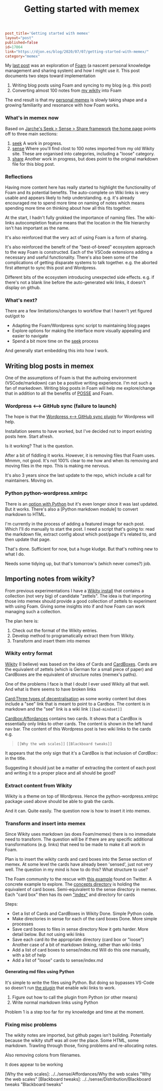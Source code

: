 ﻿---
title: Getting started with memex
---
```toml
post_title='Getting started with memex'
layout="post"
published=false
id=17864
link="https://djon.es/blog/2020/07/07/getting-started-with-memex/"
category="memex"
```

My [last post](https://djon.es/blog/2020/07/06/designing-a-personal-memex-with-foam/) was an exploration of [Foam](https://foambubble.github.io/foam/) (a nascent personal knowledge management and sharing system) and how I might use it. This post documents two steps toward implementation

1. Writing blog posts using Foam and syncing to my blog (e.g. this post)
2. Converting almost 100 notes from [my wikity](http://wikity.djon.es/) into Foam

The end result is that my [personal memex](https://djplaner.github.io/memex/) is slowly taking shape and a growing familiarity and resonance with how Foam works.

### What's in memex now

Based on [Jarche's Seek > Sense > Share framework](http://jarche.com/2014/02/the-seek-sense-share-framework/) [the home page](https://djplaner.github.io/memex/) points off to three main sections: 

1. [seek](https://djplaner.github.io/memex/seek/seek)
   A work in progress. 
2. [sense](https://djplaner.github.io/memex/sense/sense)
   Where you'll find clost to 100 notes imported from my old Wikity site. These are organised into categories, including a "loose" category.
3. [share](https://djplaner.github.io/memex/share/share)
   Another work in progress, but does point to the original markdown file for this blog post.

### Reflections

Having more content here has really started to highlight the functionality of Foam and its potential benefits.  The auto-complete on Wiki links is very usable and appears likely to help understanding. e.g. it's already encouraged me to spend more time on naming of notes which means spending more time on thinking about how all this fits together.

At the start, I hadn't fully grokked the importance of naming files. The wiki-links autocompletion feature means that the location in the file hierarchy isn't has important as the name.

It's also reinforced that the very act of using Foam is a form of sharing.

It's also reinforced the benefit of the "best-of-breed" ecosystem approach to the way Foam is constructed.  Each of the VSCode extensions adding a necessary and useful functionality. There's also been some of the complications of getting disparate systems to talk together. e.g. the aborted first attempt to sync this post and Wordpress. 

Different bits of the ecosystem introducing unexpected side effects. e.g. if there's not a blank line before the auto-generated wiki links, it doesn't display on github.

### What's next?

There are a few limitations/changes to workflow that I haven't yet figured out/got to

- Adapting the Foam/Wordpress sync script to maintaining blog pages
- Explore options for making the interface more visually appealing and easier to navigate
- Spend a bit more time on the [seek](https://djplaner.github.io/memex/seek/seek) process

And generally start embedding this into how I work.

## Writing blog posts in memex

One of the assumptions of Foam is that the authoing environment (VSCode/markdown) can be a positive writing experience. I'm not such a fan of markedown. Writing blog posts in Foam will help me explore/change that in addition to all the benefits of [POSSE](https://indieweb.org/POSSE) and Foam.

### Wordpress <--> GitHub sync (failure to launch)

The hope is that the [Wordpress <--> GitHub sync plugin](https://github.com/mAAdhaTTah/wordpress-github-sync) for Wordpress will help.

Installation seems to have worked, but I've decided not to import existing posts here. Start afresh.

Is it working? That is the question.

After a bit of fiddling it works. However, it is removing files that Foam uses. Mmmm, not good. It's not 100% clear to me how and when its removing and moving files in the repo.  This is making me nervous.

It's also 3 years since the last update to the repo, which include a call for maintainers. Moving on.

### Python python-wordpress.xmlrpc

There is an [option with Python](https://pypi.org/project/python-wordpress-xmlrpc/1.4/) but it's even longer since it was last updated. But it works. There's also a [Python markdown module] to convert markdown to HTML.

I'm currently in the process of adding a featured image for each post. Which I'll do manually to start the post.  I need a script that's going to: read the markdown file, extract config about which post/page it's related to, and then update that page.

That's done. Sufficient for now, but a huge kludge. But that's nothing new to what I do.

Needs some tidying up, but that's tomorrow's (which never comes?) job.

## Importing notes from wikity?

From previous experimentations I have a [Wikity install](https://wikity.djon.es/) that contains a collection (not very big) of candidate "zettels". The idea is that importing those into memex should provide a good collection of zettels to experiment with using Foam. Giving some insights into if and how Foam can work managing such a collection.

The plan here is:

1. Check out the format of the Wikity entries.
2. Develop method to programatically extract them from Wikity.
3. Transform and insert them into memex

### Wikity entry format

[Wikity](https://github.com/michaelarthurcaulfield/wikity-zero) (I believe) was based on the idea of Cards and [CardBoxes](https://hapgood.us/2016/09/20/wikity-updates-0-4/). Cards are the equivalent of zettels (which is German for a small piece of paper) and CardBoxes are the equivalent of structure notes (memex's paths).

One of the problems I face is that I doubt I ever used Wikity all that well. And what is there seems to have broken links

[Card:Three types of decentralisation](https://wikity.djon.es/three-types-of-decentralisation/) as some wonky content but does include a "see" link that is meant to point to a Cardbox. The content is in markdown and the "see" link is a wiki link `[[bad-mindset]]`

[Cardbox:Affordances](http://wikity.djon.es/why-the-web-scales/?cardbox=Affordances) contains two cards. It shows that a CardBox is essentially only links to other cards.  The content is shown in the left hand nav bar. The content of this Wordpress post is two wiki links to the cards e.g.
> `[[Why the web scales]]`
> `[[Blackboard tweaks]]`

It appears that the only sign that it's a CardBox is that inclusion of _CardBox::_ in the title.

Suggesting it should just be a matter of extracting the content of each post and writing it to a proper place and all should be good?

### Extract content from Wikity

Wikity is a theme on top of Wordpress. Hence the python-wordpress.xmlrpc package used above should be able to grab the cards.

And it can.  Quite easily.  The question now is how to insert it into memex.

### Transform and insert into memex

Since Wikity uses markdown (as does Foam/memex) there is no immediate need to transform.  The question will be if there are any specific additional transformations (e.g. links) that need to be made to make it all work in Foam.

Plan is to insert the wikity cards and card boxes into the Sense section of memex. At some level the cards have already been 'sensed', just not very well. The question in my mind is how to do this? What structure to use?

The Foam community to the rescue with [this example](https://tslim.github.io/concepts/) found on Twitter. A concrete example to explore. The [concepts directory](https://github.com/tslim/concepts/tree/master/concepts) is holding the equivalent of card boxes. Semi-equivalent to the sense directory in memex. Each "card box" then has its own ["index"](https://github.com/tslim/concepts/blob/master/concepts/cloud-computing.md) and directory for cards

Steps:

- Get a list of Cards and CardBoxes in Wikity
  Done. Simple Python code.
- Make directories in sense for each of the card boxes
  Done. More simple processes
- Save card boxes to files in sense directory
  Now it gets harder. More detail below. But not using wiki links
- Save each card ito the appropriate directory (card box or "loose")
  Another case of a bit of markdown linking, rather than wiki-links
- Add a list of card boxes to sense/index.md
  Will do this one manually, with a bit of help
- Add a list of "loose" cards to sense/index.md

#### Generating md files using Python

It's simple to write the files using Python. But doing so bypasses VS-Code so doesn't run [the plugin](https://kortina.nyc/essays/suping-up-vs-code-as-a-markdown-notebook/) that enable wiki links to work.

1. Figure out how to call the plugin from Python (or other means)
2. Write normal markdown links using Python

Problem 1 is a step too far for my knowledge and time at the moment.  

### Fixing misc problems

The wikity notes are imported, but github pages isn't building. Potentially because the wikity stuff was all over the place.  Some HTML, some markdown.  Trawling through those, fixing problems and re-allocating notes.

Also removing colons from filenames.

It does appear to be working


[//begin]: # "Autogenerated link references for markdown compatibility"
[Why the web scales]: ../../sense/Affordances/Why the web scales "Why the web scales"
[Blackboard tweaks]: ../../sense/Distribution/Blackboard tweaks "Blackboard tweaks"